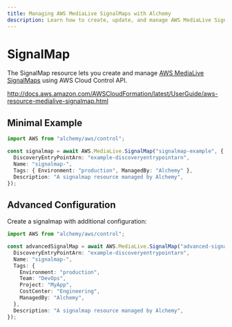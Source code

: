 ```yaml
---
title: Managing AWS MediaLive SignalMaps with Alchemy
description: Learn how to create, update, and manage AWS MediaLive SignalMaps using Alchemy Cloud Control.
---
```


# SignalMap

The SignalMap resource lets you create and manage [AWS MediaLive SignalMaps](https://docs.aws.amazon.com/medialive/latest/userguide/) using AWS Cloud Control API.

http://docs.aws.amazon.com/AWSCloudFormation/latest/UserGuide/aws-resource-medialive-signalmap.html

## Minimal Example

```ts
import AWS from "alchemy/aws/control";

const signalmap = await AWS.MediaLive.SignalMap("signalmap-example", {
  DiscoveryEntryPointArn: "example-discoveryentrypointarn",
  Name: "signalmap-",
  Tags: { Environment: "production", ManagedBy: "Alchemy" },
  Description: "A signalmap resource managed by Alchemy",
});
```

## Advanced Configuration

Create a signalmap with additional configuration:

```ts
import AWS from "alchemy/aws/control";

const advancedSignalMap = await AWS.MediaLive.SignalMap("advanced-signalmap", {
  DiscoveryEntryPointArn: "example-discoveryentrypointarn",
  Name: "signalmap-",
  Tags: {
    Environment: "production",
    Team: "DevOps",
    Project: "MyApp",
    CostCenter: "Engineering",
    ManagedBy: "Alchemy",
  },
  Description: "A signalmap resource managed by Alchemy",
});
```

